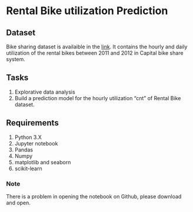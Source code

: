 # Rental Bike utilization Prediction

## Dataset
Bike sharing dataset is availaible in the [link](https://archive.ics.uci.edu/ml/datasets/Bike+Sharing+Dataset). It contains the hourly and daily
utilization of the rental bikes between 2011 and 2012 in Capital bike share system.


## Tasks

 1. Explorative data analysis
 2. Build a prediction model for the hourly utilization “cnt” of Rental Bike dataset.

## Requirements

1. Python 3.X
2. Jupyter notebook
3. Pandas
4. Numpy
6. matplotlib and seaborn
7. scikit-learn


### Note
There is a problem in opening the notebook on Github, please download and open.
 
 
